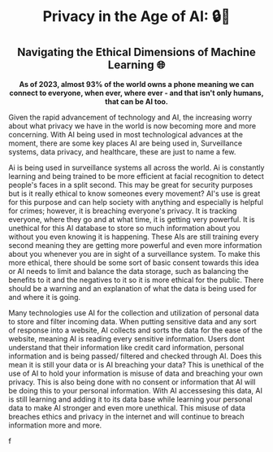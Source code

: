 <!-- Markdown text -->
<div align=center>

# Privacy in the Age of AI: 🔒🤖

## Navigating the Ethical Dimensions of Machine Learning 🌐

**As of 2023, almost 93% of the world owns a phone meaning we can connect to everyone, when ever, where ever - and that isn't only humans, that can be AI too.**


</div>


Given the rapid advancement of technology and AI, the increasing worry about what privacy we have in the world is now becoming more and more concerning. With AI being used in most technological advances at the moment, there are some key places AI are being used in, Surveillance systems, data privacy, and healthcare, these are just to name a few.

Ai is being used in surveillance systems all across the world. Ai is constantly learning and being trained to be more efficient at facial recognition to detect people's faces in a split second. This may be great for security purposes but is it really ethical to know someones every movement? AI's use is great for this purpose and can help society with anything and especially is helpful for crimes; however, it is breaching everyone's privacy. It is tracking everyone, where they go and at what time, it is getting very powerful. It is unethical for this AI database to store so much information about you without you even knowing it is happening. These AIs are still training every second meaning they are getting more powerful and even more information about you whenever you are in sight of a surveillance system. To make this more ethical, there should be some sort of basic consent towards this idea or AI needs to limit and balance the data storage, such as balancing the benefits to it and the negatives to it so it is more ethical for the public. There should be a warning and an explanation of what the data is being used for and where it is going.

Many technologies use AI for the collection and utilization of personal data to store and filter incoming data. When putting sensitive data and any sort of response into a website, AI collects and sorts the data for the ease of the website, meaning AI is reading every sensitive information. Users dont understand that their information like credit card information, personal information and is being passed/ filtered and checked through AI. Does this mean it is still your data or is AI breaching your data? This is unethical of the use of AI to hold your information is misuse of data and breaching your own privacy. This is also being done with no consent or information that AI will be doing this to your personal information. With AI accessesing this data, AI is still learning and adding it to its data base while learning your personal data to make AI stronger and even more unethical. This misuse of data breaches ethics and privacy in the internet and will continue to breach information more and more. 

f